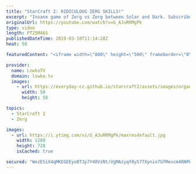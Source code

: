 ```yaml
---
title: "StarCraft 2: RIDICULOUS ZERG SKILLS!"
excerpt: "Insane game of Zerg vs Zerg between Solar and Dark. Subscribe for more videos: http://lowko.tv/youtube Nukes & Nydus worms: https://www.youtu.be/5qsgLgBABp0  The skill level is getting a little ridiculous in professional StarCraft 2. In this game both players are not just micro one or two fights at once,"
originalUrl: https://youtube.com/watch?v=G_AJuRRMgPk
type: video
length: PT25M46S
publishedDateTime: 2019-03-18T11:14:28Z
heat: 50

featuredContent: "<iframe width=\"800\" height=\"500\" frameborder=\"0\" src=\"https://www.youtube.com/embed/G_AJuRRMgPk\" allow=\"accelerometer; autoplay; encrypted-media; gyroscope; picture-in-picture\" allowfullscreen></iframe>"

provider:
  name: LowkoTV
  domain: lowko.tv
  images:
    - url: https://everyday-cc.github.io/starcraft2/assets/images/organizations/lowko.tv-50x50.jpg
      width: 50
      height: 50

topics:
  - StarCraft 2
  - Zerg

images:
  - url: https://i.ytimg.com/vi/G_AJuRRMgPk/maxresdefault.jpg
    width: 1280
    height: 720
    isCached: true

secured: "WezESiX4qMKEGEEyo8TJp7Y40VzNt/VgMAzyqY0yS77Xynio7GfMevcm4RNP6FAjfmj7w+gyxx6KT1PMUgosaeBZJNCjxrMxImcpNF+E/fcbj3zFucRrjxiRu02paFaGwbejmGj2p1xQehV3BkHD0fEle3hvpuR+DM38Qvtd59WNxz/WpDpCJ4FFCL3PtY59iushpWzXl50Op3MqeEtlJjxyFEKGc5o3ZwIwHiXLzzwbNVo4gy2L7bN4sV6K97HW2X+j0FY+H8FOAF18r6rbUsMrYRVn3mFERhZ2Mg4YoNZeKMQw/uHDJi137TlDRlvJYgbjCN3js0qe0GG7RmBNMqRFjOvLRiJczqklhDOftprgzZpVhdCuNZr0CgZadj4ex8y6uenHkO7tWbBeHhRss/7ph3jUIBR4ZXRMHUqTgqI=;tuLzxuGoZGDwBGnKSqmgDg=="
---
```


